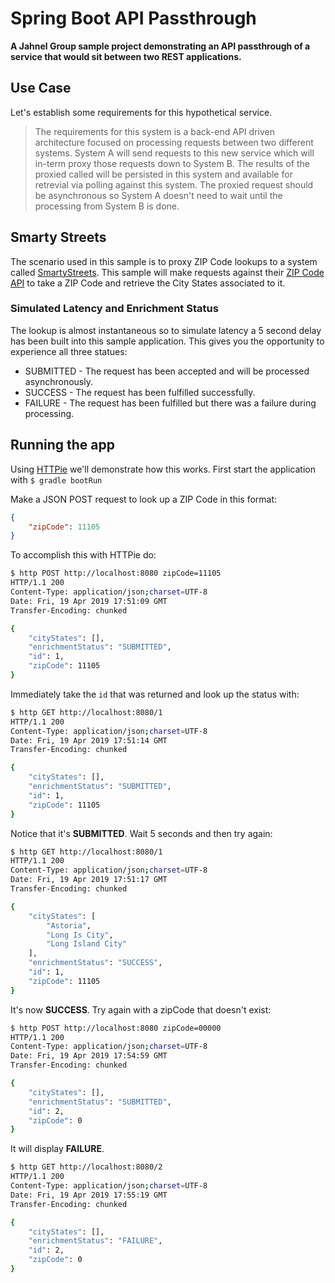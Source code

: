# Spring Boot API Passthrough

**A Jahnel Group sample project demonstrating an API passthrough of a service that would sit between two REST applications.**

## Use Case

Let's establish some requirements for this hypothetical service. 

> The requirements for this system is a back-end API driven architecture focused on processing requests between two different systems. System A will send requests to this new service which will in-term proxy those requests down to System B. The results of the proxied called will be persisted in this system and available for retrevial via polling against this system. The proxied request should be asynchronous so System A doesn't need to wait until the processing from System B is done.

## Smarty Streets

The scenario used in this sample is to proxy ZIP Code lookups to a system called [SmartyStreets](https://smartystreets.com/). This sample will make requests against their [ZIP Code API](https://smartystreets.com/docs/cloud/us-zipcode-api) to take a ZIP Code and retrieve the City States associated to it. 

### Simulated Latency and Enrichment Status

The lookup is almost instantaneous so to simulate latency a 5 second delay has been built into this sample application. This gives you the opportunity to experience all three statues:

* SUBMITTED - The request has been accepted and will be processed asynchronously.
* SUCCESS - The request has been fulfilled successfully.
* FAILURE - The request has been fulfilled but there was a failure during processing.

## Running the app

Using [HTTPie](https://httpie.org/) we'll demonstrate how this works. First start the application with `$ gradle bootRun`

Make a JSON POST request to look up a ZIP Code in this format:

```json
{
    "zipCode": 11105
}
```

To accomplish this with HTTPie do:

```bash
$ http POST http://localhost:8080 zipCode=11105
HTTP/1.1 200 
Content-Type: application/json;charset=UTF-8
Date: Fri, 19 Apr 2019 17:51:09 GMT
Transfer-Encoding: chunked

{
    "cityStates": [],
    "enrichmentStatus": "SUBMITTED",
    "id": 1,
    "zipCode": 11105
}
```

Immediately take the `id` that was returned and look up the status with:

```bash
$ http GET http://localhost:8080/1
HTTP/1.1 200 
Content-Type: application/json;charset=UTF-8
Date: Fri, 19 Apr 2019 17:51:14 GMT
Transfer-Encoding: chunked

{
    "cityStates": [],
    "enrichmentStatus": "SUBMITTED",
    "id": 1,
    "zipCode": 11105
}
```

Notice that it's **SUBMITTED**. Wait 5 seconds and then try again:

```bash
$ http GET http://localhost:8080/1
HTTP/1.1 200 
Content-Type: application/json;charset=UTF-8
Date: Fri, 19 Apr 2019 17:51:17 GMT
Transfer-Encoding: chunked

{
    "cityStates": [
        "Astoria",
        "Long Is City",
        "Long Island City"
    ],
    "enrichmentStatus": "SUCCESS",
    "id": 1,
    "zipCode": 11105
}
```

It's now **SUCCESS**. Try again with a zipCode that doesn't exist:

```bash
$ http POST http://localhost:8080 zipCode=00000
HTTP/1.1 200 
Content-Type: application/json;charset=UTF-8
Date: Fri, 19 Apr 2019 17:54:59 GMT
Transfer-Encoding: chunked

{
    "cityStates": [],
    "enrichmentStatus": "SUBMITTED",
    "id": 2,
    "zipCode": 0
}
```

It will display **FAILURE**. 

```bash
$ http GET http://localhost:8080/2
HTTP/1.1 200 
Content-Type: application/json;charset=UTF-8
Date: Fri, 19 Apr 2019 17:55:19 GMT
Transfer-Encoding: chunked

{
    "cityStates": [],
    "enrichmentStatus": "FAILURE",
    "id": 2,
    "zipCode": 0
}
```